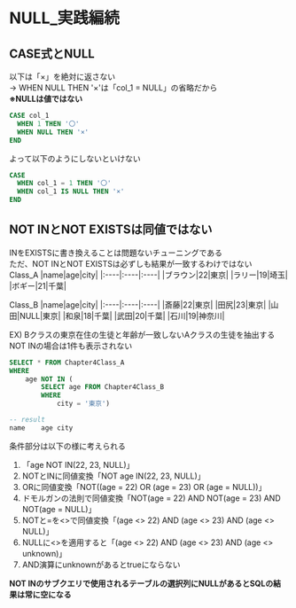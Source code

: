 # NULL_実践編続
## CASE式とNULL
以下は「×」を絶対に返さない  
-> WHEN NULL THEN '×'は「col_1 = NULL」の省略だから  
**※NULLは値ではない**
``` sql
CASE col_1
  WHEN 1 THEN '〇'
  WHEN NULL THEN '×'
END
```
よって以下のようにしないといけない
``` sql
CASE
  WHEN col_1 = 1 THEN '〇'
  WHEN col_1 IS NULL THEN '×'
END
```
## NOT INとNOT EXISTSは同値ではない
INをEXISTSに書き換えることは問題ないチューニングである  
ただ、NOT INとNOT EXISTSは必ずしも結果が一致するわけではない  
Class_A
|name|age|city|
|:----|:----|:----|
|ブラウン|22|東京|
|ラリー|19|埼玉|
|ボギー|21|千葉|

Class_B
|name|age|city|
|:----|:----|:----|
|斎藤|22|東京|
|田尻|23|東京|
|山田|NULL|東京|
|和泉|18|千葉|
|武田|20|千葉|
|石川|19|神奈川|

EX) Bクラスの東京在住の生徒と年齢が一致しないAクラスの生徒を抽出する  
NOT INの場合は1件も表示されない  
``` SQL
SELECT * FROM Chapter4Class_A
WHERE
	age NOT IN (
		SELECT age FROM Chapter4Class_B
		WHERE
			city = '東京')

-- result
name	age	city
```
条件部分は以下の様に考えられる  
1. 「age NOT IN(22, 23, NULL)」  
1. NOTとINに同値変換「NOT age IN(22, 23, NULL)」
1. ORに同値変換「NOT((age = 22) OR (age = 23) OR (age = NULL))」
1. ドモルガンの法則で同値変換「NOT(age = 22) AND NOT(age = 23) AND NOT(age = NULL)」
1. NOTと=を<>で同値変換「(age <> 22) AND (age <> 23) AND (age <> NULL)」
1. NULLに<>を適用すると「(age <> 22) AND (age <> 23) AND (age <> unknown)」
1. AND演算にunknownがあるとtrueにならない

**NOT INのサブクエリで使用されるテーブルの選択列にNULLがあるとSQLの結果は常に空になる** 
